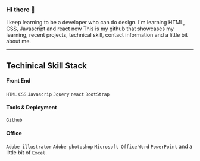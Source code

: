### Hi there 👋
I keep learning to be a developer who can do design. 
I'm learning HTML, CSS, Javascript and react now
This is my github that showcases my learning, recent projects, technical skill, contact information and a little bit about me.

---


## Techinical Skill Stack

#### Front End
`HTML` `CSS` `Javascrip` `Jquery` `react` `BootStrap`
#### Tools & Deployment
`Github`
#### Office
`Adobe illustrator` `Adobe photoshop` `Microsoft Office` `Word` `PowerPoint` and a little bit of `Excel`.

